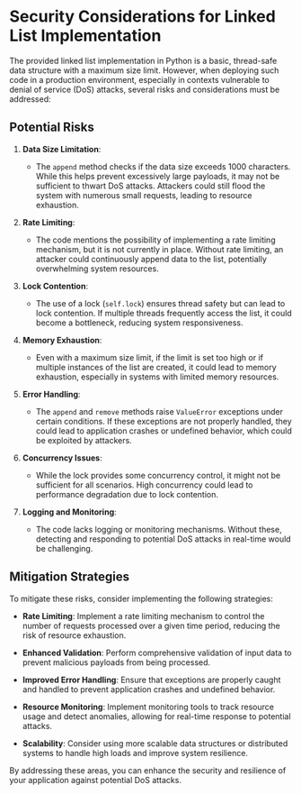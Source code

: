 # Security Considerations for Linked List Implementation

The provided linked list implementation in Python is a basic, thread-safe data structure with a maximum size limit. However, when deploying such code in a production environment, especially in contexts vulnerable to denial of service (DoS) attacks, several risks and considerations must be addressed:

## Potential Risks

1. **Data Size Limitation**:
   - The `append` method checks if the data size exceeds 1000 characters. While this helps prevent excessively large payloads, it may not be sufficient to thwart DoS attacks. Attackers could still flood the system with numerous small requests, leading to resource exhaustion.

2. **Rate Limiting**:
   - The code mentions the possibility of implementing a rate limiting mechanism, but it is not currently in place. Without rate limiting, an attacker could continuously append data to the list, potentially overwhelming system resources.

3. **Lock Contention**:
   - The use of a lock (`self.lock`) ensures thread safety but can lead to lock contention. If multiple threads frequently access the list, it could become a bottleneck, reducing system responsiveness.

4. **Memory Exhaustion**:
   - Even with a maximum size limit, if the limit is set too high or if multiple instances of the list are created, it could lead to memory exhaustion, especially in systems with limited memory resources.

5. **Error Handling**:
   - The `append` and `remove` methods raise `ValueError` exceptions under certain conditions. If these exceptions are not properly handled, they could lead to application crashes or undefined behavior, which could be exploited by attackers.

6. **Concurrency Issues**:
   - While the lock provides some concurrency control, it might not be sufficient for all scenarios. High concurrency could lead to performance degradation due to lock contention.

7. **Logging and Monitoring**:
   - The code lacks logging or monitoring mechanisms. Without these, detecting and responding to potential DoS attacks in real-time would be challenging.

## Mitigation Strategies

To mitigate these risks, consider implementing the following strategies:

- **Rate Limiting**: Implement a rate limiting mechanism to control the number of requests processed over a given time period, reducing the risk of resource exhaustion.

- **Enhanced Validation**: Perform comprehensive validation of input data to prevent malicious payloads from being processed.

- **Improved Error Handling**: Ensure that exceptions are properly caught and handled to prevent application crashes and undefined behavior.

- **Resource Monitoring**: Implement monitoring tools to track resource usage and detect anomalies, allowing for real-time response to potential attacks.

- **Scalability**: Consider using more scalable data structures or distributed systems to handle high loads and improve system resilience.

By addressing these areas, you can enhance the security and resilience of your application against potential DoS attacks.